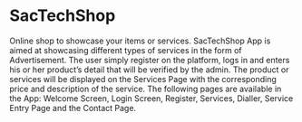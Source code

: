 # SacTechShop
Online shop to showcase your items or services.
SacTechShop App is aimed at showcasing different types of services in the form of Advertisement.
The user simply register on the platform, logs in and enters his or her product’s detail that will be verified by the admin.
The product or services will be displayed on the Services Page with the corresponding price and description of the service.
The following pages are available in the App: Welcome Screen, Login Screen, Register, Services, Dialler, Service Entry Page and the Contact Page.

